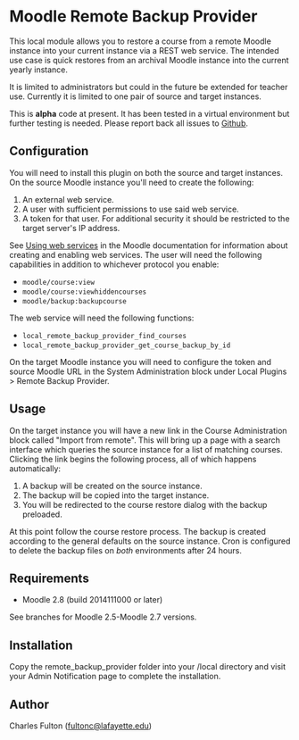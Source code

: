 Moodle Remote Backup Provider
=============================

This local module allows you to restore a course from a remote Moodle instance into your current instance via a REST web service. The intended use case is quick restores from an archival Moodle instance into the current yearly instance.

It is limited to administrators but could in the future be extended for teacher use. Currently it is limited to one pair of source and target instances.

This is **alpha** code at present. It has been tested in a virtual environment but further testing is needed. Please report back all issues to [Github](https://github.com/mackensen/moodle-local_remote_backup_provider/issues).

Configuration
-------------
You will need to install this plugin on both the source and target instances. On the source Moodle instance you'll need to create the following:

1. An external web service.
2. A user with sufficient permissions to use said web service.
3. A token for that user. For additional security it should be restricted to the target server's IP address.

See [Using web services](https://docs.moodle.org/29/en/Using_web_services) in the Moodle documentation for information about creating and enabling web services. The user will need the following capabilities in addition to whichever protocol you enable:

- `moodle/course:view`
- `moodle/course:viewhiddencourses`
- `moodle/backup:backupcourse`

The web service will need the following functions:

- `local_remote_backup_provider_find_courses`
- `local_remote_backup_provider_get_course_backup_by_id`

On the target Moodle instance you will need to configure the token and source Moodle URL in the System Administration block under Local Plugins > Remote Backup Provider.

Usage
-----
On the target instance you will have a new link in the Course Administration block called "Import from remote". This will bring up a page with a search interface which queries the source instance for a list of matching courses. Clicking the link begins the following process, all of which happens automatically:

1. A backup will be created on the source instance.
2. The backup will be copied into the target instance.
3. You will be redirected to the course restore dialog with the backup preloaded.

At this point follow the course restore process. The backup is created according to the general defaults on the source instance. Cron is configured to delete the backup files on *both* environments after 24 hours.

Requirements
------------
- Moodle 2.8 (build 2014111000 or later)

See branches for Moodle 2.5-Moodle 2.7 versions.

Installation
------------
Copy the remote_backup_provider folder into your /local directory and visit your Admin Notification page to complete the installation.

Author
------
Charles Fulton (fultonc@lafayette.edu)